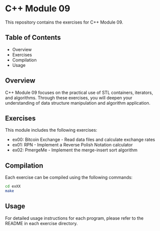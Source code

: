 # C++ Module 09

This repository contains the exercises for C++ Module 09.

## Table of Contents

- Overview
- Exercises
- Compilation
- Usage

## Overview

C++ Module 09 focuses on the practical use of STL containers, iterators, and algorithms. Through these exercises, you will deepen your understanding of data structure manipulation and algorithm application.

## Exercises

This module includes the following exercises:

- ex00: Bitcoin Exchange - Read data files and calculate exchange rates
- ex01: RPN - Implement a Reverse Polish Notation calculator
- ex02: PmergeMe - Implement the merge-insert sort algorithm

## Compilation

Each exercise can be compiled using the following commands:

```bash
cd exXX
make
```

## Usage

For detailed usage instructions for each program, please refer to the README in each exercise directory.
